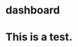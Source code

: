 # dashboard

<html>
<title> My First Web page</title>
<body>
<h1>This is a test.</h1>
</body>
</html>
